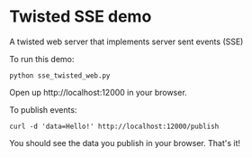 Twisted SSE demo
================

A twisted web server that implements server sent events (SSE)

To run this demo:

    python sse_twisted_web.py
    
Open up http://localhost:12000 in your browser.

To publish events:

    curl -d 'data=Hello!' http://localhost:12000/publish
    
You should see the data you publish in your browser. That's it!
